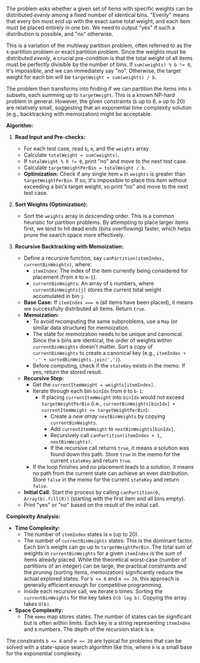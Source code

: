 The problem asks whether a given set of items with specific weights can be distributed *evenly* among a fixed number of identical bins. "Evenly" means that every bin must end up with the exact same total weight, and each item must be placed entirely in one bin. We need to output "yes" if such a distribution is possible, and "no" otherwise.

This is a variation of the multiway partition problem, often referred to as the `k`-partition problem or exact partition problem. Since the weights must be distributed *evenly*, a crucial pre-condition is that the total weight of all items must be perfectly divisible by the number of bins. If `sum(weights) % b != 0`, it's impossible, and we can immediately say "no". Otherwise, the target weight for each bin will be `targetWeight = sum(weights) / b`.

The problem then transforms into finding if we can partition the items into `b` subsets, each summing up to `targetWeight`. This is a known NP-hard problem in general. However, the given constraints (`b` up to 6, `m` up to 20) are relatively small, suggesting that an exponential time complexity solution (e.g., backtracking with memoization) might be acceptable.

**Algorithm:**

1.  **Read Input and Pre-checks:**
    *   For each test case, read `b`, `m`, and the `weights` array.
    *   Calculate `totalWeight = sum(weights)`.
    *   If `totalWeight % b != 0`, print "no" and move to the next test case.
    *   Calculate `targetWeightPerBin = totalWeight / b`.
    *   **Optimization:** Check if any single item `w` in `weights` is greater than `targetWeightPerBin`. If so, it's impossible to place this item without exceeding a bin's target weight, so print "no" and move to the next test case.

2.  **Sort Weights (Optimization):**
    *   Sort the `weights` array in *descending* order. This is a common heuristic for partition problems. By attempting to place larger items first, we tend to hit dead ends (bins overflowing) faster, which helps prune the search space more effectively.

3.  **Recursive Backtracking with Memoization:**
    *   Define a recursive function, say `canPartition(itemIndex, currentBinWeights)`, where:
        *   `itemIndex`: The index of the item currently being considered for placement (from `0` to `m-1`).
        *   `currentBinWeights`: An array of `b` numbers, where `currentBinWeights[j]` stores the current total weight accumulated in bin `j`.
    *   **Base Case:** If `itemIndex === m` (all items have been placed), it means we successfully distributed all items. Return `true`.
    *   **Memoization:**
        *   To avoid recomputing the same subproblems, use a `Map` (or similar data structure) for memoization.
        *   The state for memoization needs to be unique and canonical. Since the `b` bins are identical, the order of weights within `currentBinWeights` doesn't matter. Sort a *copy* of `currentBinWeights` to create a canonical key (e.g., `itemIndex + '-' + sortedBinWeights.join(',')`).
        *   Before computing, check if the `stateKey` exists in the memo. If yes, return the stored result.
    *   **Recursive Step:**
        *   Get the `currentItemWeight = weights[itemIndex]`.
        *   Iterate through each bin `binIdx` from `0` to `b-1`:
            *   If placing `currentItemWeight` into `binIdx` would not exceed `targetWeightPerBin` (i.e., `currentBinWeights[binIdx] + currentItemWeight <= targetWeightPerBin`):
                *   Create a *new array* `nextBinWeights` by copying `currentBinWeights`.
                *   Add `currentItemWeight` to `nextBinWeights[binIdx]`.
                *   Recursively call `canPartition(itemIndex + 1, nextBinWeights)`.
                *   If the recursive call returns `true`, it means a solution was found down this path. Store `true` in the memo for the current `stateKey` and return `true`.
        *   If the loop finishes and no placement leads to a solution, it means no path from the current state can achieve an even distribution. Store `false` in the memo for the current `stateKey` and return `false`.
    *   **Initial Call:** Start the process by calling `canPartition(0, Array(b).fill(0))` (starting with the first item and all bins empty).
    *   Print "yes" or "no" based on the result of the initial call.

**Complexity Analysis:**

*   **Time Complexity:**
    *   The number of `itemIndex` states is `m` (up to 20).
    *   The number of `currentBinWeights` states: This is the dominant factor. Each bin's weight can go up to `targetWeightPerBin`. The total sum of weights in `currentBinWeights` for a given `itemIndex` is the sum of items already placed. While the theoretical worst-case (number of partitions of an integer) can be large, the practical constraints and the pruning (sorting items, memoization) significantly reduce the actual explored states. For `b <= 6` and `m <= 20`, this approach is generally efficient enough for competitive programming.
    *   Inside each recursive call, we iterate `b` times. Sorting the `currentBinWeights` for the key takes `O(b log b)`. Copying the array takes `O(b)`.
*   **Space Complexity:**
    *   The `memo` map stores states. The number of states can be significant but is often within limits. Each key is a string representing `itemIndex` and `b` numbers. The depth of the recursion stack is `m`.

The constraints `b <= 6` and `m <= 20` are typical for problems that can be solved with a state-space search algorithm like this, where `b` is a small base for the exponential complexity.